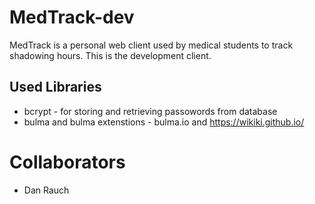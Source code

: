 # MedTrack-dev

MedTrack is a personal web client used by medical students to track shadowing hours. This is the development client. 

## Used Libraries

* bcrypt - for storing and retrieving passowords from database
* bulma and bulma extenstions - bulma.io and https://wikiki.github.io/

# Collaborators

* Dan Rauch